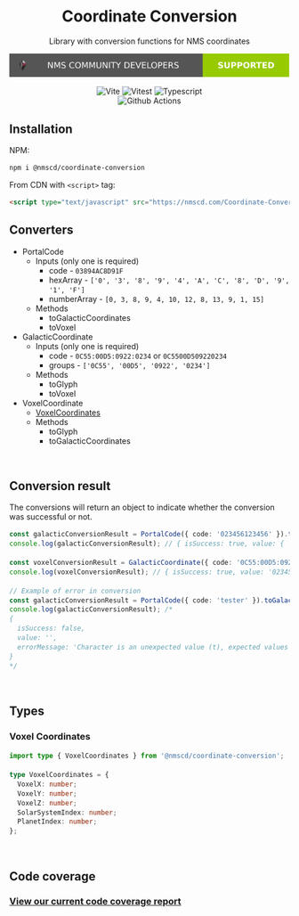 <div align="center">

# Coordinate Conversion

Library with conversion functions for NMS coordinates

[![Supported by the No Man's Sky Community Developers & Designers](https://raw.githubusercontent.com/NMSCD/About/master/badge/green-ftb.svg)][nmscd] <br />

![Vite](https://img.shields.io/badge/Vite-B73BFE?style=for-the-badge&logo=vite&logoColor=FFD62E)
![Vitest](https://img.shields.io/badge/Vitest-202127?style=for-the-badge&logo=vitest)
![Typescript](https://img.shields.io/badge/TypeScript-007ACC?style=for-the-badge&logo=typescript&logoColor=white)
<br/>![Github Actions](https://img.shields.io/badge/Github%20Actions-2088FF?style=for-the-badge&logo=github%20actions&logoColor=white)

</div>

## Installation

NPM:
```sh
npm i @nmscd/coordinate-conversion
```

From CDN with `<script>` tag:
```html
<script type="text/javascript" src="https://nmscd.com/Coordinate-Conversion/bundle.js"></script>
```

## Converters

- PortalCode
  - Inputs (only one is required)
    - code - `03894AC8D91F`
    - hexArray - `['0', '3', '8', '9', '4', 'A', 'C', '8', 'D', '9', '1', 'F']`
    - numberArray - `[0, 3, 8, 9, 4, 10, 12, 8, 13, 9, 1, 15]`
  - Methods
    - toGalacticCoordinates
    - toVoxel
- GalacticCoordinate
  - Inputs (only one is required)
    - code - `0C55:00D5:0922:0234` or `0C5500D509220234`
    - groups - `['0C55', '00D5', '0922', '0234']`
  - Methods
    - toGlyph
    - toVoxel
- VoxelCoordinate
  - [VoxelCoordinates](#voxel-coordinates)
  - Methods
    - toGlyph
    - toGalacticCoordinates

<br />

## Conversion result

The conversions will return an object to indicate whether the conversion was successful or not.

```ts
const galacticConversionResult = PortalCode({ code: '023456123456' }).toGalacticCoordinates();
console.log(galacticConversionResult); // { isSuccess: true, value: { 'code': '0C55:00D5:0922:0234', 'groups': ['0C55', '00D5', '0922', '0234'] }, errorMessage: ''

const voxelConversionResult = GalacticCoordinate({ code: '0C55:00D5:0922:0234' }).toGlyph();
console.log(voxelConversionResult); // { isSuccess: true, value: '023456123456', errorMessage: ''

// Example of error in conversion
const galacticConversionResult = PortalCode({ code: 'tester' }).toGalacticCoordinates();
console.log(galacticConversionResult); /*
{
  isSuccess: false,
  value: '',
  errorMessage: 'Character is an unexpected value (t), expected values 1, 2, 3, 4, 5, 6, 7, 8, 9, 0, a, b, c, d, e, f, A, B, C, D, E, F'
}
*/
```

<br />

## Types

### Voxel Coordinates

```ts
import type { VoxelCoordinates } from '@nmscd/coordinate-conversion';

type VoxelCoordinates = {
  VoxelX: number;
  VoxelY: number;
  VoxelZ: number;
  SolarSystemIndex: number;
  PlanetIndex: number;
};
```

<br />

## Code coverage

### [View our current code coverage report](https://nmscd.com/Coordinate-Conversion/coverage)

<br />
<br />

<!-- Links used in the page -->

[nmscd]: https://github.com/NMSCD?ref=nmscdCommunitySearch
